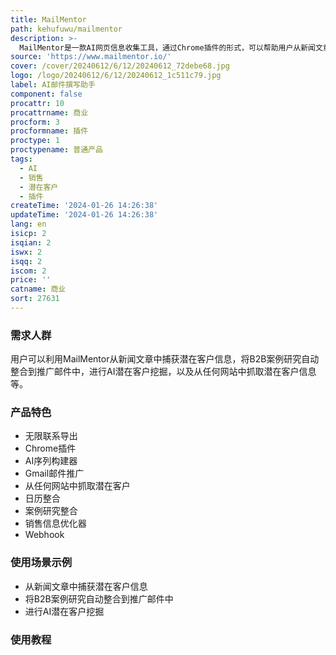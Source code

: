 ```yaml
---
title: MailMentor
path: kehufuwu/mailmentor
description: >-
  MailMentor是一款AI网页信息收集工具，通过Chrome插件的形式，可以帮助用户从新闻文章或任何网页中提取潜在客户信息。用户可以轻松地浏览网页，触发插件扫描页面，自动整理提取的潜在客户信息，并安全地存储在用户友好的仪表板中，方便后续跟进和利用。MailMentor的功能包括无限联系导出、Chrome插件、AI序列构建器、Gmail邮件推广、从任何网站中抓取潜在客户等。该产品受到许多销售人员和企业家的信任，并已被超过4000名销售人员使用。
source: 'https://www.mailmentor.io/'
cover: /cover/20240612/6/12/20240612_72debe68.jpg
logo: /logo/20240612/6/12/20240612_1c511c79.jpg
label: AI邮件撰写助手
component: false
procattr: 10
procattrname: 商业
procform: 3
procformname: 插件
proctype: 1
proctypename: 普通产品
tags:
  - AI
  - 销售
  - 潜在客户
  - 插件
createTime: '2024-01-26 14:26:38'
updateTime: '2024-01-26 14:26:38'
lang: en
isicp: 2
isqian: 2
iswx: 2
isqq: 2
iscom: 2
price: ''
catname: 商业
sort: 27631
---
```




### 需求人群
用户可以利用MailMentor从新闻文章中捕获潜在客户信息，将B2B案例研究自动整合到推广邮件中，进行AI潜在客户挖掘，以及从任何网站中抓取潜在客户信息等。

### 产品特色
- 无限联系导出
- Chrome插件
- AI序列构建器
- Gmail邮件推广
- 从任何网站中抓取潜在客户
- 日历整合
- 案例研究整合
- 销售信息优化器
- Webhook

### 使用场景示例
- 从新闻文章中捕获潜在客户信息
- 将B2B案例研究自动整合到推广邮件中
- 进行AI潜在客户挖掘

### 使用教程


  

